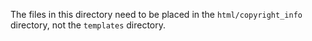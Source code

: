 The files in this directory need to be placed in the
``html/copyright_info`` directory, not the ``templates`` directory.

